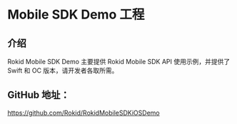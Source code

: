 # Mobile SDK Demo 工程

## 介绍

Rokid Mobile SDK Demo 主要提供 Rokid Mobile SDK API 使用示例，并提供了 Swift 和 OC 版本，请开发者各取所需。

## GitHub 地址：

https://github.com/Rokid/RokidMobileSDKiOSDemo



